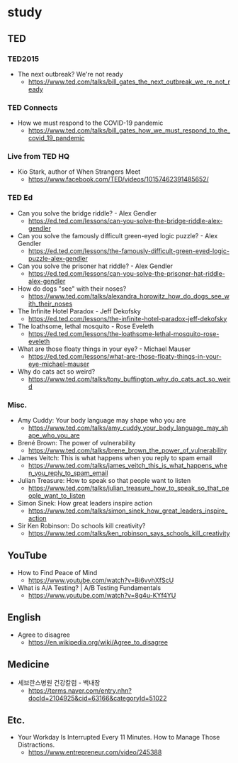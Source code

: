 # study

## TED
### TED2015
* The next outbreak? We're not ready
  * https://www.ted.com/talks/bill_gates_the_next_outbreak_we_re_not_ready

### TED Connects
* How we must respond to the COVID-19 pandemic
  * https://www.ted.com/talks/bill_gates_how_we_must_respond_to_the_covid_19_pandemic

### Live from TED HQ
* Kio Stark, author of When Strangers Meet
  * https://www.facebook.com/TED/videos/10157462391485652/

### TED Ed
* Can you solve the bridge riddle? - Alex Gendler
  * https://ed.ted.com/lessons/can-you-solve-the-bridge-riddle-alex-gendler
* Can you solve the famously difficult green-eyed logic puzzle? - Alex Gendler
  * https://ed.ted.com/lessons/the-famously-difficult-green-eyed-logic-puzzle-alex-gendler
* Can you solve the prisoner hat riddle? - Alex Gendler
  * https://ed.ted.com/lessons/can-you-solve-the-prisoner-hat-riddle-alex-gendler
* How do dogs "see" with their noses?
  * https://www.ted.com/talks/alexandra_horowitz_how_do_dogs_see_with_their_noses
* The Infinite Hotel Paradox - Jeff Dekofsky
  * https://ed.ted.com/lessons/the-infinite-hotel-paradox-jeff-dekofsky
* The loathsome, lethal mosquito - Rose Eveleth
  * https://ed.ted.com/lessons/the-loathsome-lethal-mosquito-rose-eveleth
* What are those floaty things in your eye? - Michael Mauser
  * https://ed.ted.com/lessons/what-are-those-floaty-things-in-your-eye-michael-mauser
* Why do cats act so weird?
  * https://www.ted.com/talks/tony_buffington_why_do_cats_act_so_weird

### Misc.
* Amy Cuddy: Your body language may shape who you are
  * https://www.ted.com/talks/amy_cuddy_your_body_language_may_shape_who_you_are
* Brené Brown: The power of vulnerability
  * https://www.ted.com/talks/brene_brown_the_power_of_vulnerability
* James Veitch: This is what happens when you reply to spam email
  * https://www.ted.com/talks/james_veitch_this_is_what_happens_when_you_reply_to_spam_email
* Julian Treasure: How to speak so that people want to listen
  * https://www.ted.com/talks/julian_treasure_how_to_speak_so_that_people_want_to_listen
* Simon Sinek: How great leaders inspire action
  * https://www.ted.com/talks/simon_sinek_how_great_leaders_inspire_action
* Sir Ken Robinson: Do schools kill creativity?
  * https://www.ted.com/talks/ken_robinson_says_schools_kill_creativity

## YouTube
* How to Find Peace of Mind
  * https://www.youtube.com/watch?v=Bi6vvhXfScU
* What is A/A Testing? | A/B Testing Fundamentals
  * https://www.youtube.com/watch?v=8g4u-KYf4YU

## English
* Agree to disagree
  * https://en.wikipedia.org/wiki/Agree_to_disagree

## Medicine
* 세브란스병원 건강칼럼 - 백내장
  * https://terms.naver.com/entry.nhn?docId=2104925&cid=63166&categoryId=51022

## Etc.
* Your Workday Is Interrupted Every 11 Minutes. How to Manage Those Distractions.
  * https://www.entrepreneur.com/video/245388
